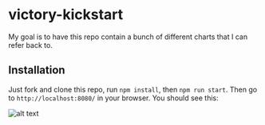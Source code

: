 # victory-kickstart

My goal is to have this repo contain a bunch of different charts that I can refer back to.


## Installation

Just fork and clone this repo, run `npm install`, then `npm run start`. Then go to `http://localhost:8080/` in your browser. You should see this:

![alt text](https://github.com/qualitydixon/react-kickstart/blob/master/react-kickstart-screen.png)
